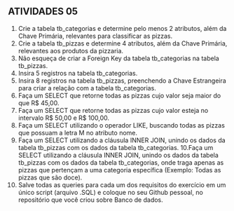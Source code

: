 ## ATIVIDADES 05
1. Crie a tabela tb_categorias e determine pelo menos 2 atributos, além da Chave
Primária, relevantes para classificar as pizzas.
2. Crie a tabela tb_pizzas e determine 4 atributos, além da Chave Primária,
relevantes aos produtos da pizzaria.
3. Não esqueça de criar a Foreign Key da tabela tb_categorias na tabela
tb_pizzas.
4. Insira 5 registros na tabela tb_categorias.
5. Insira 8 registros na tabela tb_pizzas, preenchendo a Chave Estrangeira para criar
a relação com a tabela tb_categorias.
6. Faça um SELECT que retorne todas as pizzas cujo valor seja maior do que R$
45,00.
7. Faça um SELECT que retorne todas as pizzas cujo valor esteja no intervalo R$
50,00 e R$ 100,00.
8. Faça um SELECT utilizando o operador LIKE, buscando todas as pizzas que
possuam a letra M no atributo nome.
9. Faça um SELECT utilizando a cláusula INNER JOIN, unindo os dados da tabela
tb_pizzas com os dados da tabela tb_categorias.
10.Faça um SELECT utilizando a cláusula INNER JOIN, unindo os dados da tabela
tb_pizzas com os dados da tabela tb_categorias, onde traga apenas as pizzas que
pertençam a uma categoria específica (Exemplo: Todas as pizzas que são doce).
11. Salve todas as queries para cada um dos requisitos do exercício em um único
script (arquivo .SQL) e coloque no seu Github pessoal, no repositório que você
criou sobre Banco de dados.
